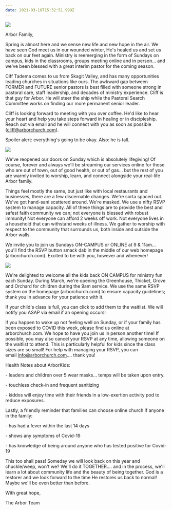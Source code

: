 ```yaml
---
date: 2021-03-18T15:32:51.999Z
---
```

![](/img/uploads/signthumbnail.jpg)

Arbor Family,

Spring is almost here and we sense new life and new hope in the air. We have seen God meet us in our wounded winter, He's healed us and set us back on our feet again. Ministry is reemerging in the form of Sundays on campus, kids in the classrooms, groups meeting online and in person... and we've been blessed with a great interim pastor for the coming season.

Ciff Tadema comes to us from Skagit Valley, and has many opportunities leading churches in situations like ours. The awkward gap between FORMER and FUTURE senior pastors is best filled with someone strong in pastoral care, staff leadership, and decades of ministry experience. Cliff is that guy for Arbor. He will steer the ship while the Pastoral Search Committee works on finding our more permanent senior leader.

Cliff is looking forward to meeting with you over coffee. He'd like to hear your heart and help you take steps forward in healing or in discipleship. Reach out via email and he will connect with you as soon as possible ([cliff@arborchurch.com](mailto:cliff@arborchurch.com)).

Spoiler alert: everything's going to be okay. Also: he is tall.



![](/img/uploads/worshippieta.jpg)

We've reopened our doors on Sunday which is absolutely lifegiving! Of course, forever and always we'll be streaming our services online for those who are out of town, out of good health, or out of gas... but the rest of you are warmly invited to worship, learn, and connect alongside your real-life Arbor family.

Things feel mostly the same, but just like with local restaurants and businesses, there are a few discernable changes. We're sorta spaced out. We've got hand-sani scattered around. We're masked. We use a nifty RSVP system to manage capacity. All of these things are to provide the best and safest faith community we can; not everyone is blessed with robust immunity! Not everyone can afford 2 weeks off work. Not everyone lives in a household that can withstand weeks of illness. We gather to worship with respect to the community that surrounds us, both inside and outside the Arbor walls.

We invite you to join us Sundays ON-CAMPUS or ONLINE at 9 & 11am... you'll find the RSVP button smack dab in the middle of our web homepage (arborchurch.com). Excited to be with you, however and whenever!

![](/img/uploads/img_4629.jpg)

We're delighted to welcome all the kids back ON CAMPUS for ministry fun each Sunday. During March, we're opening the Greenhouse, Thicket, Grove and Orchard for children during the 9am service. We use the same RSVP system on the homepage (arborchurch.com) to ensure capacity guidelines; thank you in advance for your patience with it.

If your child's class is full, you can click to add them to the waitlist. We will notify you ASAP via email if an opening occurs!

If you happen to wake up not feeling well on Sunday, or if your family has been exposed to COVID this week, please find us online at arborchurch.com. We hope to have you join us in person another time! If possible, you may also cancel your RSVP at any time, allowing someone on the waitlist to attend. This is particularly helpful for kids since the class sizes are so small! For help with managing your RSVP, you can email [info@arborchurch.com](mailto:info@arborchurch.com).... thank you!

Health Notes about ArborKids:

\- leaders and children over 5 wear masks... temps will be taken upon entry.

\- touchless check-in and frequent sanitizing

\- kiddos will enjoy time with their friends in a low-exertion activity pod to reduce exposures.

Lastly, a friendly reminder that families can choose online church if anyone in the family:

\- has had a fever within the last 14 days 

\- shows any symptoms of Covid-19 

\- has knowledge of being around anyone who has tested positive for Covid-19

This too shall pass! Someday we will look back on this year and chuckle/weep, won't we? We'll do it TOGETHER.... and in the process, we'll learn a lot about community life and the beauty of being together. God is a restorer and we look forward to the time He restores us back to normal! Maybe we'll be even better than before.

With great hope,

The Arbor Team